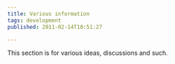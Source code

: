 ```yaml
---
title: Various information
tags: development
published: 2011-02-14T10:51:27

---
```


This section is for various ideas, discussions and such.